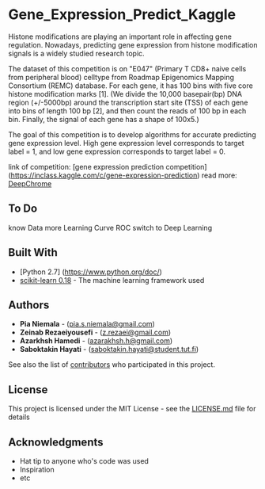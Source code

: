 # Gene_Expression_Predict_Kaggle

Histone modifications are playing an important role in affecting gene regulation. Nowadays, predicting gene expression from histone modification signals is a widely studied research topic.

The dataset of this competition is on "E047" (Primary T CD8+ naive cells from peripheral blood) celltype from Roadmap Epigenomics Mapping Consortium (REMC) database. For each gene, it has 100 bins with five core histone modification marks [1]. (We divide the 10,000 basepair(bp) DNA region (+/-5000bp) around the transcription start site (TSS) of each gene into bins of length 100 bp [2], and then count the reads of 100 bp in each bin. Finally, the signal of each gene has a shape of 100x5.)

The goal of this competition is to develop algorithms for accurate predicting gene expression level. High gene expression level corresponds to target label = 1, and low gene expression corresponds to target label = 0.

link of competition: [gene expression prediction competition] (https://inclass.kaggle.com/c/gene-expression-prediction)
read more: [DeepChrome](https://arxiv.org/abs/1607.02078)
## To Do 

know Data more 
Learning Curve
ROC
switch to Deep Learning

## Built With
* [Python 2.7] (https://www.python.org/doc/)
* [scikit-learn 0.18](http://scikit-learn.org/stable/documentation.html) - The machine learning framework used


## Authors

* **Pia Niemala**  - (pia.s.niemala@gmail.com)
* **Zeinab Rezaeiyousefi**  - (z.rezaei@gmail.com)
* **Azarkhsh Hamedi**  - (azarakhsh.h@gmail.com)
* **Saboktakin Hayati**  - (saboktakin.hayati@student.tut.fi)


See also the list of [contributors](https://github.com/your/project/contributors) who participated in this project.

## License

This project is licensed under the MIT License - see the [LICENSE.md](LICENSE.md) file for details

## Acknowledgments

* Hat tip to anyone who's code was used
* Inspiration
* etc
